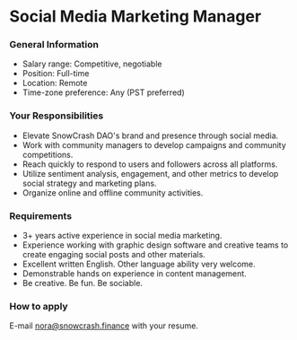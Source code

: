 # Social Media Marketing Manager

### General Information

- Salary range: Competitive, negotiable
- Position: Full-time
- Location: Remote
- Time-zone preference: Any (PST preferred)

### Your Responsibilities

- Elevate SnowCrash DAO's brand and presence through social media.
- Work with community managers to develop campaigns and community competitions.
- Reach quickly to respond to users and followers across all platforms.
- Utilize sentiment analysis, engagement, and other metrics to develop social strategy and marketing plans.
- Organize online and offline community activities.

### Requirements

- 3+ years active experience in social media marketing.
- Experience working with graphic design software and creative teams to create engaging social posts and other materials.
- Excellent written English. Other language ability very welcome.
- Demonstrable hands on experience in content management.
- Be creative. Be fun. Be sociable.

### How to apply

E-mail nora@snowcrash.finance with your resume.
